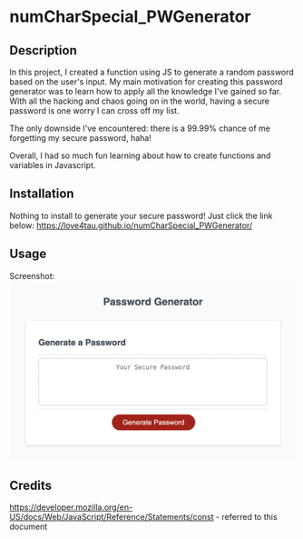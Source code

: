 # numCharSpecial_PWGenerator

## Description

In this project, I created a function using JS to generate a random password based on the user's input. My main motivation for creating this password generator was to learn how to apply all the knowledge I've gained so far. With all the hacking and chaos going on in the world, having a secure password is one worry I can cross off my list. 

The only downside I've encountered: there is a 99.99% chance of me forgetting my secure password, haha! 

Overall, I had so much fun learning about how to create functions and variables in Javascript.


## Installation

Nothing to install to generate your secure password! Just click the link below:
https://love4tau.github.io/numCharSpecial_PWGenerator/

## Usage
Screenshot:
    ![Image](./assets/images/screenshot.png)


## Credits
https://developer.mozilla.org/en-US/docs/Web/JavaScript/Reference/Statements/const - referred to this document